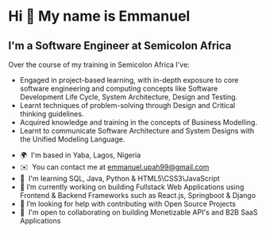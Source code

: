 <!--
**octane77/octane77** is a ✨ _special_ ✨ repository because its `README.md` (this file) appears on your GitHub profile.

Here are some ideas to get you started:

- 🔭 I’m currently working on ...
- 🌱 I’m currently learning ...
- 👯 I’m looking to collaborate on ...
- 🤔 I’m looking for help with ...
- 💬 Ask me about ...
- 📫 How to reach me: ...
- 😄 Pronouns: ...
- ⚡ Fun fact: ...
-->

Hi 👋 My name is Emmanuel
=========================

I'm a Software Engineer at Semicolon Africa
--------------------------------------------------------------

Over the course of my training in Semicolon Africa I've: 
- Engaged in project-based learning, with in-depth exposure to core software engineering and computing concepts like Software Development Life Cycle, System Architecture, Design and Testing. 
- Learnt techniques of problem-solving through Design and Critical thinking guidelines. 
- Acquired knowledge and training in the concepts of Business Modelling. 
- Learnt to communicate Software Architecture and System Designs with the Unified Modeling Language.

*   🌍  I'm based in Yaba, Lagos, Nigeria
*   ✉️  You can contact me at [emmanuel.upah99@gmail.com](mailto:emmanuel.upah99@gmail.com)
*   🧠  I'm learning SQL, Java, Python & HTML5\\CSS3\\JavaScript
*   🔭  I’m currently working on building Fullstack Web Applications using Frontend & Backend Frameworks such as React.js, Springboot & Django 
*   🤔  I’m looking for help with contributing with Open Source Projects 
*   🤝  I'm open to collaborating on building Monetizable API's and B2B SaaS Applications 
